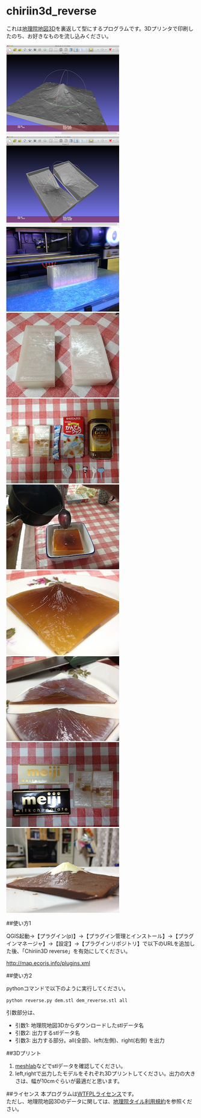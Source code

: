 chiriin3d_reverse
=================
これは[地理院地図3D](http://cyberjapandata.gsi.go.jp/3d/)を裏返して型にするプログラムです。3Dプリンタで印刷したのち、お好きなものを流し込みください。   

![stl](stl.png)![reversed_stl](reversed_stl.png) 
![3dprinter](3dprinter.jpg)![model](model.jpg)
![foodstuff](foodstuff.jpg)![jelly](jelly.jpg) 
![jelly_mountain](jelly_mountain.jpg)![geological_profile](geological_profile.jpg) 
![foodstuff2](foodstuff2.jpg)![chocholate_mountain](chocholate_mountain.jpg) 

##使い方1

QGIS起動→【プラグイン(p)】→【プラグイン管理とインストール】→【プラグインマネージャ】→【設定】→【プラグインリポジトリ】で以下のURLを追加した後、「Chiriin3D reverse」を有効にしてください。

http://map.ecoris.info/plugins.xml

##使い方2

pythonコマンドで以下のように実行してください。

```
python reverse.py dem.stl dem_reverse.stl all
```

引数部分は、
- 引数1: 地理院地図3Dからダウンロードしたstlデータ名
- 引数2: 出力するstlデータ名
- 引数3: 出力する部分。all(全部)、left(左側)、right(右側) を出力


##3Dプリント
1. [meshlab](http://meshlab.sourceforge.net/)などでstlデータを確認してください。   
2. left,rightで出力したモデルをそれぞれ3Dプリントしてください。出力の大きさは、幅が10cmぐらいが最適だと思います。   

##ライセンス
本プログラムは[WTFPLライセンス](http://ja.wikipedia.org/wiki/WTFPL)です。    
ただし、地理院地図3Dのデータに関しては、[地理院タイル利用規約](http://portal.cyberjapan.jp/help/termsofuse.html)を参照ください。
